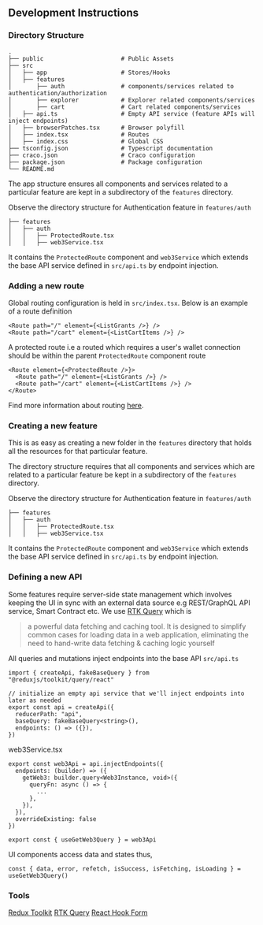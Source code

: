 ## Development Instructions

### Directory Structure 

```
.
├── public                      # Public Assets
├── src
│   ├── app                     # Stores/Hooks
│   ├── features
│       ├── auth                # components/services related to authentication/authorization
│       ├── explorer            # Explorer related components/services
│       ├── cart                # Cart related components/services 
│   ├── api.ts                  # Empty API service (feature APIs will inject endpoints)
│   ├── browserPatches.tsx      # Browser polyfill
│   ├── index.tsx               # Routes
│   ├── index.css               # Global CSS
├── tsconfig.json               # Typescript documentation 
├── craco.json                  # Craco configuration
├── package.json                # Package configuration
└── README.md
```

The app structure ensures all components and services related to a particular feature are kept in a subdirectory of the `features` directory.

Observe the directory structure for Authentication feature in `features/auth`

```
├── features
│   ├── auth
│   │   ├── ProtectedRoute.tsx
│   │   ├── web3Service.tsx
```

It contains the `ProtectedRoute` component and `web3Service` which extends the base API service defined in `src/api.ts` by endpoint injection.

### Adding a new route
Global routing configuration is held in `src/index.tsx`. Below is an example of a route definition

```jsx=
<Route path="/" element={<ListGrants />} />
<Route path="/cart" element={<ListCartItems />} />
```

A protected route i.e a routed which requires a user's wallet connection should be within the parent `ProtectedRoute` component route

```jsx=
<Route element={<ProtectedRoute />}>
  <Route path="/" element={<ListGrants />} />
  <Route path="/cart" element={<ListCartItems />} />
</Route>
```

Find more information about routing [here](https://reactrouter.com/docs/en/v6).


### Creating a new feature
This is as easy as creating a new folder in the `features` directory that holds all the resources for that particular feature.

The directory structure requires that all components and services which are related to a particular feature be kept in a subdirectory of the `features` directory.

Observe the directory structure for Authentication feature in `features/auth`

```
├── features
│   ├── auth
│   │   ├── ProtectedRoute.tsx
│   │   ├── web3Service.tsx
```

It contains the `ProtectedRoute` component and `web3Service` which extends the base API service defined in `src/api.ts` by endpoint injection.

### Defining a new API
Some features require server-side state management which involves keeping the UI in sync with an external data source e.g REST/GraphQL API service, Smart Contract etc. We use [RTK Query](https://redux-toolkit.js.org/rtk-query/overview) which is

> a powerful data fetching and caching tool. It is designed to simplify common cases for loading data in a web application, eliminating the need to hand-write data fetching & caching logic yourself

All queries and mutations inject endpoints into the base API `src/api.ts`

```typescript=
import { createApi, fakeBaseQuery } from "@reduxjs/toolkit/query/react"

// initialize an empty api service that we'll inject endpoints into later as needed
export const api = createApi({
  reducerPath: "api",
  baseQuery: fakeBaseQuery<string>(),
  endpoints: () => ({}),
})
```

web3Service.tsx

```typescript=
export const web3Api = api.injectEndpoints({
  endpoints: (builder) => ({
    getWeb3: builder.query<Web3Instance, void>({
      queryFn: async () => {
        ...
      },
    }),
  }),
  overrideExisting: false
})

export const { useGetWeb3Query } = web3Api
```

UI components access data and states thus,

```jsx=
const { data, error, refetch, isSuccess, isFetching, isLoading } = useGetWeb3Query()
```

### Tools
[Redux Toolkit](https://redux-toolkit.js.org/)
[RTK Query](https://redux-toolkit.js.org/tutorials/rtk-query)
[React Hook Form](https://react-hook-form.com/get-started)